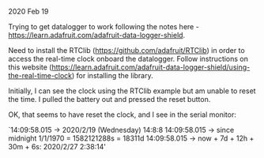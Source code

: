 2020 Feb 19

Trying to get datalogger to work following the notes here - https://learn.adafruit.com/adafruit-data-logger-shield.

Need to install the RTClib (https://github.com/adafruit/RTClib) in order to access the real-time clock onboard the datalogger. Follow instructions on this website (https://learn.adafruit.com/adafruit-data-logger-shield/using-the-real-time-clock) for installing the library. 

Initially, I can see the clock using the RTClib example but am unable to reset the time. I pulled the battery out and pressed the reset button.

OK, that seems to have reset the clock, and I see in the serial monitor:

`14:09:58.015 -> 2020/2/19 (Wednesday) 14:8:8
14:09:58.015 ->  since midnight 1/1/1970 = 1582121288s = 18311d
14:09:58.015 ->  now + 7d + 12h + 30m + 6s: 2020/2/27 2:38:14'

